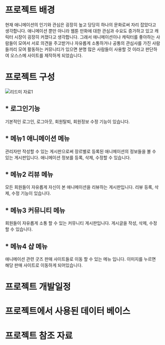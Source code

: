 # 프로젝트 배경

현재 애니메이션의 인기와 관심은 굉장히 높고 당당히 하나의 문화로써 자리 잡았다고 생각합니다. 애니메이션 뿐만 아니라 웹툰 만화에 대한 관심과 수요도 증가하고 있고 캐릭터 시장이 굉장히 커졌다고 생각합니다. 그래서 애니메이션이나 캐릭터를 좋아하는 사람들이 모여서 서로 의견을 주고받거나 자유롭게 소통하거나 공통의 관심사를 가진 사람들끼리 모여 활동하는 커뮤니티가 있으면 분명 많은 사람들이 사용할 것 이라고 판단하여 오스스메 사이트를 제작하게 되었습니다.

# 프로젝트 구성

![리드미 자료1](https://user-images.githubusercontent.com/107026915/187813391-aa33f575-69bf-470a-b48d-a7611f08cea6.png)
## * 로그인기능
기본적인 로그인, 로그아웃, 회원탈퇴, 회원정보 수정 기능이 있습니다.
## * 메뉴1 애니메이션 메뉴
관리자만 작성할 수 있는 게시판으로써 장르별로 등록된 애니메이션의 정보들을 볼 수 있는 게시판입니다.
애니메이션 정보를 등록, 삭제, 수정할 수 있습니다.
## * 메뉴2 리뷰 메뉴
모든 회원들이 자유롭게 자신이 본 애니메이션을 리뷰하는 게시판입니다.
리뷰 등록, 삭제, 수정 기능이 있습니다.
## * 메뉴3 커뮤니티 메뉴
회원들이 자유롭게 소통 할 수 있는 커뮤니티 게시판입니다.
게시글을 작성, 삭제, 수정 할 수 있습니다.
## * 메뉴4 샵 메뉴
애니메이션 관련 굿즈 판매 사이트들로 이동 할 수 있는 메뉴 입니다.
이미지를 누르면 해당 판매 사이트로 이동하게 되어있습니다.
# 프로젝트 개발일정


# 프로젝트에서 사용된 데이터 베이스


# 프로젝트 참조 자료
